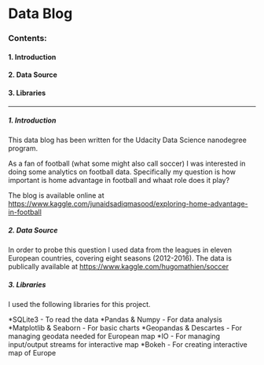 # Data Blog

### Contents:

#### 1. Introduction
#### 2. Data Source
#### 3. Libraries

-----------------------------------------------------------------------------------------------------------------------


##### 1. Introduction

This data blog has been written for the Udacity Data Science nanodegree program.

As a fan of football (what some might also call soccer) I was interested in doing some analytics on football data. Specifically my question is how important is home advantage in football and whaat role does it play?

The blog is available online at https://www.kaggle.com/junaidsadiqmasood/exploring-home-advantage-in-football


##### 2. Data Source

In order to probe this question I used data from the leagues in eleven European countries, covering eight seasons (2012-2016).
The data is publically available at https://www.kaggle.com/hugomathien/soccer


##### 3. Libraries

I used the following libraries for this project.

*SQLite3 - To read the data
*Pandas & Numpy - For data analysis
*Matplotlib & Seaborn - For basic charts
*Geopandas & Descartes - For managing geodata needed for European map
*IO - For managing input/output streams for interactive map
*Bokeh - For creating interactive map of Europe
